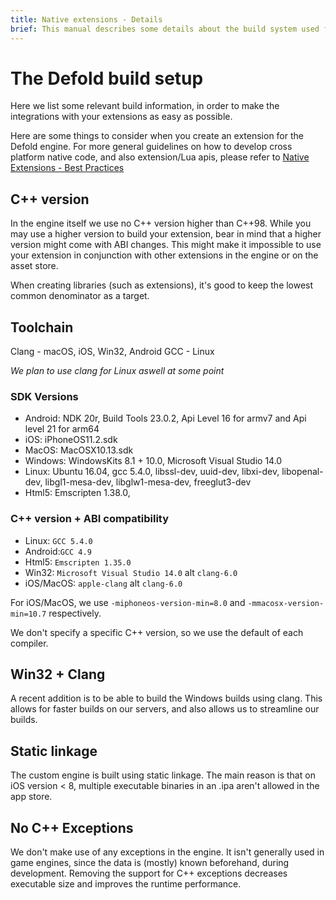 ```yaml
---
title: Native extensions - Details
brief: This manual describes some details about the build system used for native extensions.
---
```


# The Defold build setup

Here we list some relevant build information, in order to make the integrations with your extensions as easy as possible.

Here are some things to consider when you create an extension for the Defold engine.
For more general guidelines on how to develop cross platform native code, and also extension/Lua apis, please refer to [Native Extensions - Best Practices](/manuals/extensions-best-practices)

## C++ version

In the engine itself we use no C++ version higher than C++98. While you may use a higher version to build your extension, bear in mind that a higher version might come with ABI changes. This might make it impossible to use your extension in conjunction with other extensions in the engine or on the asset store.

When creating libraries (such as extensions), it's good to keep the lowest common denominator as a target.

## Toolchain

Clang - macOS, iOS, Win32, Android
GCC - Linux

*We plan to use clang for Linux aswell at some point*

### SDK Versions

* Android: NDK 20r, Build Tools 23.0.2, Api Level 16 for armv7 and Api level 21 for arm64
* iOS: iPhoneOS11.2.sdk
* MacOS: MacOSX10.13.sdk
* Windows: WindowsKits 8.1 + 10.0, Microsoft Visual Studio 14.0
* Linux: Ubuntu 16.04, gcc 5.4.0, libssl-dev, uuid-dev, libxi-dev, libopenal-dev, libgl1-mesa-dev, libglw1-mesa-dev, freeglut3-dev
* Html5: Emscripten 1.38.0,

### C++ version + ABI compatibility

* Linux: `GCC 5.4.0`
* Android:`GCC 4.9`
* Html5: `Emscripten 1.35.0`
* Win32: `Microsoft Visual Studio 14.0` alt `clang-6.0`
* iOS/MacOS: `apple-clang` alt `clang-6.0`

For iOS/MacOS, we use `-miphoneos-version-min=8.0` and `-mmacosx-version-min=10.7` respectively.

We don't specify a specific C++ version, so we use the default of each compiler.

## Win32 + Clang

A recent addition is to be able to build the Windows builds using clang.
This allows for faster builds on our servers, and also allows us to streamline our builds.

## Static linkage

The custom engine is built using static linkage.
The main reason is that on iOS version < 8, multiple executable binaries in an .ipa aren't allowed in the app store.

## No C++ Exceptions

We don't make use of any exceptions in the engine.
It isn't generally used in game engines, since the data is (mostly) known beforehand, during development.
Removing the support for C++ exceptions decreases executable size and improves the runtime performance.
